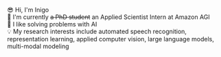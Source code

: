 😎 Hi, I'm Inigo  
🏫 I'm currently ~~a PhD student~~ an Applied Scientist Intern at Amazon AGI \
🤖 I like solving problems with AI \
💡 My research interests include automated speech recognition, representation learning, applied computer vision, large language models, multi-modal modeling

<!--
**inigoval/inigoval** is a ✨ _special_ ✨ repository because its `README.md` (this file) appears on your GitHub profile.

Here are some ideas to get you started:

- 🔭 I’m currently working on ...
- 🌱 I’m currently learning ...
- 👯 I’m looking to collaborate on ...
- 🤔 I’m looking for help with ...
- 💬 Ask me about ...
- 📫 How to reach me: ...
- 😄 Pronouns: ...
- ⚡ Fun fact: ...
-->
